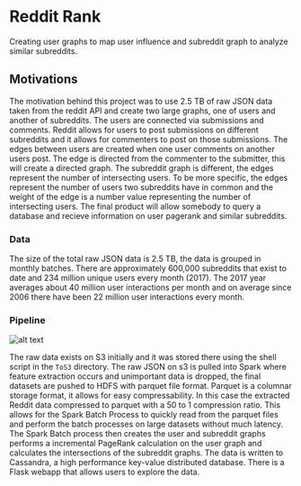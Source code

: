# Reddit Rank

Creating user graphs to map user influence and subreddit graph to analyze similar subreddits.

## Motivations

The motivation behind this project was to use 2.5 TB of raw JSON data taken from the reddit API and
create two large graphs, one of users and another of subreddits. The users are connected via submissions
and comments. Reddit allows for users to post submissions on different subreddits and it allows for commenters
to post on those submissions. The edges between users are created when one user comments on another users post.
The edge is directed from the commenter to the submitter, this will create a directed graph. The subreddit
graph is different, the edges represent the number of intersecting users. To be more specific, the edges
represent the number of users two subreddits have in common and the weight of the edge is a number value
representing the number of intersecting users. The final product will allow somebody to query a database
and recieve information on user pagerank and similar subreddits.

### Data

The size of the total raw JSON data is 2.5 TB, the data is grouped in monthly batches. There are approximately
600,000 subreddits that exist to date and 234 million unique users every month (2017).  The 2017 year averages
about 40 million user interactions per month and on average since 2006 there have been 22 million user interactions
every month. 

### Pipeline
![alt text](https://raw.githubusercontent.com/ajcost/Insight_Project/FinalPipeline_plusFrontend.png)

The raw data exists on S3 initially and it was stored there using the shell script in the `ToS3` directory. The raw JSON on s3 is 
pulled into Spark where feature extraction occurs and unimportant data is dropped, the final datasets are pushed to HDFS with parquet 
file format. Parquet is a columnar storage format, it allows for easy compressability. In this case the extracted Reddit data
compressed to parquet with a 50 to 1 compression ratio. This allows for the Spark Batch Process to quickly read from the parquet files
and perform the batch processes on large datasets without much latency. The Spark Batch process then creates the user and subreddit graphs
performs a incremental PageRank calculation on the user graph and calculates the intersections of the subreddit graphs. The data is
written to Cassandra, a high performance key-value distributed database. There is a Flask webapp that allows users to explore the data.